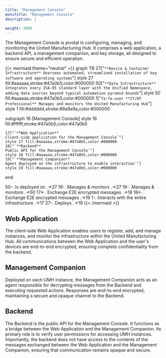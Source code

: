 ```yaml
---
title: "Management Console"
menuTitle: "Management Console"
description: |
  
weight: 3000
---
```


The Management Console is pivotal in configuring, managing, and monitoring the
United Manufacturing Hub. It comprises a web application, a backend API, a
management companion, and key storage, all designed to ensure secure and
efficient operation.

{{< mermaid theme="neutral" >}}
graph TB
  27["`**Device & Container Infrastructure**
  Oversees automated, streamlined installation of key software and operating systems`"]
  style 27 fill:#aaaaaa,stroke:#47a0b5,color:#000000
  50["`**Data Infrastructure**
  Integrates every ISA-95 standard layer with the Unified Namespace, adding data sources beyond typical automation pyramid bounds`"]
  style 50 fill:#aaaaaa,stroke:#47a0b5,color:#000000
  1["`fa:fa-user **IT/OT Professional**
  Manages and monitors the United Manufacturing Hub`"]
  style 1 fill:#dddddd,stroke:#9a9a9a,color:#000000

  subgraph 16 [Management Console]
    style 16 fill:#ffffff,stroke:#47a0b5,color:#47a0b5

    17["`**Web Application**
    Client-side application for the Management Console`"]
    style 17 fill:#aaaaaa,stroke:#47a0b5,color:#000000
    18["`**Backend**
    Public API for the Management Console`"]
    style 18 fill:#aaaaaa,stroke:#47a0b5,color:#000000
    19["`**Management Companion**
    Agent deployed on the infrastructure to enable interaction`"]
    style 19 fill:#aaaaaa,stroke:#47a0b5,color:#000000
  end

  50-. Is deployed on .->27
  19-. Manages & monitors .->27
  19-. Manages & monitors .->50
  17<-. Exchange E2E
  encrypted messages .->18
  18<-. Exchange E2E
  encrypted messages .->19
  1-. Interacts with the
      entire infrastructure .->17
  27-. Deploys .->19
{{< /mermaid >}}

## Web Application

The client-side Web Application enables users to register, add, and manage
instances, and monitor the infrastructure within the United Manufacturing Hub. All
communications between the Web Application and the user's devices are end-to-end
encrypted, ensuring complete confidentiality from the backend.

## Management Companion

Deployed on each UMH instance, the Management Companion acts as an agent
responsible for decrypting messages from the Backend and executing requested
actions. Responses are end-to-end encrypted, maintaining a secure and opaque
channel to the Backend.

## Backend

The Backend is the public API for the Management Console. It functions as a bridge
between the Web Application and the Management Companion. Its primary role is to
verify user permissions for accessing UMH instances. Importantly, the backend
does not have access to the contents of the messages exchanged between the Web
Application and the Management Companion, ensuring that communication remains
opaque and secure.
